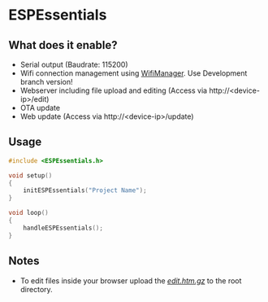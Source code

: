 # ESPEssentials

## What does it enable?
- Serial output (Baudrate: 115200)
- Wifi connection management using [WifiManager](https://github.com/tzapu/WiFiManager). Use Development branch version!
- Webserver including file upload and editing (Access via http://&lt;device-ip&gt;/edit)
- OTA update
- Web update (Access via http://&lt;device-ip&gt;/update)

## Usage
```cpp
#include <ESPEssentials.h>

void setup()
{
	initESPEssentials("Project Name");
}

void loop()
{
	handleESPEssentials();
}
```

## Notes
- To edit files inside your browser upload the [_edit.htm.gz_](https://github.com/stnkl/ESPEssentials/blob/master/data/edit.htm.gz) to the root directory.
